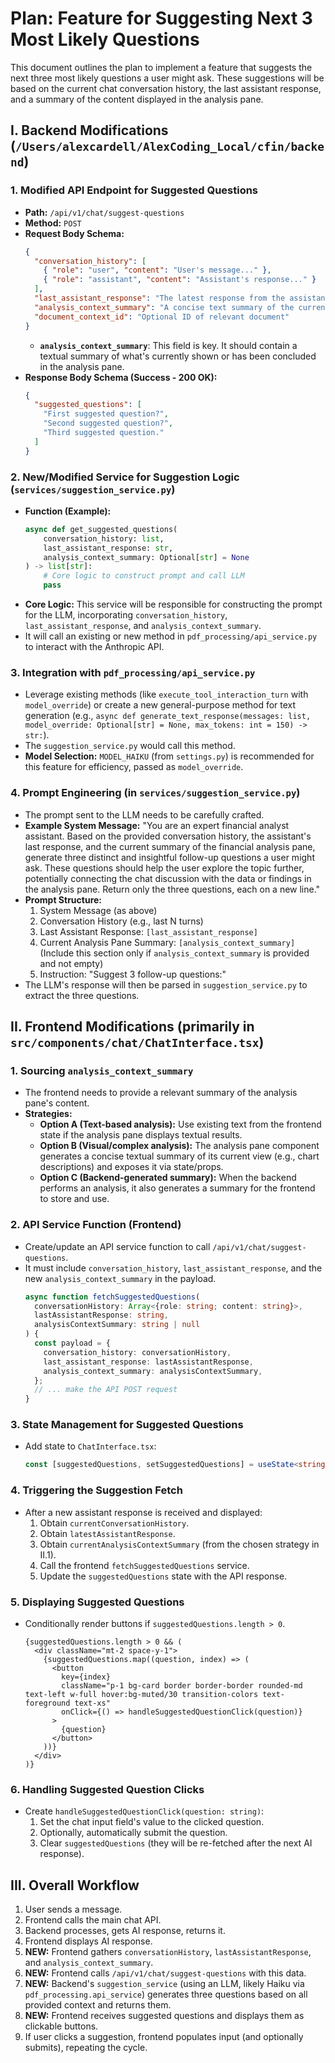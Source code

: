 # Plan: Feature for Suggesting Next 3 Most Likely Questions

This document outlines the plan to implement a feature that suggests the next three most likely questions a user might ask. These suggestions will be based on the current chat conversation history, the last assistant response, and a summary of the content displayed in the analysis pane.

## I. Backend Modifications (`/Users/alexcardell/AlexCoding_Local/cfin/backend`)

### 1. Modified API Endpoint for Suggested Questions

-   **Path:** `/api/v1/chat/suggest-questions`
-   **Method:** `POST`
-   **Request Body Schema:**
    ```json
    {
      "conversation_history": [
        { "role": "user", "content": "User's message..." },
        { "role": "assistant", "content": "Assistant's response..." }
      ],
      "last_assistant_response": "The latest response from the assistant.",
      "analysis_context_summary": "A concise text summary of the current, relevant content or findings displayed in the analysis pane.",
      "document_context_id": "Optional ID of relevant document"
    }
    ```
    *   **`analysis_context_summary`**: This field is key. It should contain a textual summary of what's currently shown or has been concluded in the analysis pane.
-   **Response Body Schema (Success - 200 OK):**
    ```json
    {
      "suggested_questions": [
        "First suggested question?",
        "Second suggested question?",
        "Third suggested question."
      ]
    }
    ```

### 2. New/Modified Service for Suggestion Logic (`services/suggestion_service.py`)

-   **Function (Example):**
    ```python
    async def get_suggested_questions(
        conversation_history: list,
        last_assistant_response: str,
        analysis_context_summary: Optional[str] = None
    ) -> list[str]:
        # Core logic to construct prompt and call LLM
        pass
    ```
-   **Core Logic:** This service will be responsible for constructing the prompt for the LLM, incorporating `conversation_history`, `last_assistant_response`, and `analysis_context_summary`.
-   It will call an existing or new method in `pdf_processing/api_service.py` to interact with the Anthropic API.

### 3. Integration with `pdf_processing/api_service.py`

-   Leverage existing methods (like `execute_tool_interaction_turn` with `model_override`) or create a new general-purpose method for text generation (e.g., `async def generate_text_response(messages: list, model_override: Optional[str] = None, max_tokens: int = 150) -> str:`).
-   The `suggestion_service.py` would call this method.
-   **Model Selection:** `MODEL_HAIKU` (from `settings.py`) is recommended for this feature for efficiency, passed as `model_override`.

### 4. Prompt Engineering (in `services/suggestion_service.py`)

-   The prompt sent to the LLM needs to be carefully crafted.
-   **Example System Message:**
    "You are an expert financial analyst assistant. Based on the provided conversation history, the assistant's last response, and the current summary of the financial analysis pane, generate three distinct and insightful follow-up questions a user might ask. These questions should help the user explore the topic further, potentially connecting the chat discussion with the data or findings in the analysis pane. Return only the three questions, each on a new line."
-   **Prompt Structure:**
    1.  System Message (as above)
    2.  Conversation History (e.g., last N turns)
    3.  Last Assistant Response: `[last_assistant_response]`
    4.  Current Analysis Pane Summary: `[analysis_context_summary]` (Include this section only if `analysis_context_summary` is provided and not empty)
    5.  Instruction: "Suggest 3 follow-up questions:"
-   The LLM's response will then be parsed in `suggestion_service.py` to extract the three questions.

## II. Frontend Modifications (primarily in `src/components/chat/ChatInterface.tsx`)

### 1. Sourcing `analysis_context_summary`

-   The frontend needs to provide a relevant summary of the analysis pane's content.
-   **Strategies:**
    -   **Option A (Text-based analysis):** Use existing text from the frontend state if the analysis pane displays textual results.
    -   **Option B (Visual/complex analysis):** The analysis pane component generates a concise textual summary of its current view (e.g., chart descriptions) and exposes it via state/props.
    -   **Option C (Backend-generated summary):** When the backend performs an analysis, it also generates a summary for the frontend to store and use.

### 2. API Service Function (Frontend)

-   Create/update an API service function to call `/api/v1/chat/suggest-questions`.
-   It must include `conversation_history`, `last_assistant_response`, and the new `analysis_context_summary` in the payload.
    ```typescript
    async function fetchSuggestedQuestions(
      conversationHistory: Array<{role: string; content: string}>,
      lastAssistantResponse: string,
      analysisContextSummary: string | null
    ) {
      const payload = {
        conversation_history: conversationHistory,
        last_assistant_response: lastAssistantResponse,
        analysis_context_summary: analysisContextSummary,
      };
      // ... make the API POST request
    }
    ```

### 3. State Management for Suggested Questions

-   Add state to `ChatInterface.tsx`:
    ```typescript
    const [suggestedQuestions, setSuggestedQuestions] = useState<string[]>([]);
    ```

### 4. Triggering the Suggestion Fetch

-   After a new assistant response is received and displayed:
    1.  Obtain `currentConversationHistory`.
    2.  Obtain `latestAssistantResponse`.
    3.  Obtain `currentAnalysisContextSummary` (from the chosen strategy in II.1).
    4.  Call the frontend `fetchSuggestedQuestions` service.
    5.  Update the `suggestedQuestions` state with the API response.

### 5. Displaying Suggested Questions

-   Conditionally render buttons if `suggestedQuestions.length > 0`.
    ```tsx
    {suggestedQuestions.length > 0 && (
      <div className="mt-2 space-y-1">
        {suggestedQuestions.map((question, index) => (
          <button
            key={index}
            className="p-1 bg-card border border-border rounded-md text-left w-full hover:bg-muted/30 transition-colors text-foreground text-xs"
            onClick={() => handleSuggestedQuestionClick(question)}
          >
            {question}
          </button>
        ))}
      </div>
    )}
    ```

### 6. Handling Suggested Question Clicks

-   Create `handleSuggestedQuestionClick(question: string)`:
    1.  Set the chat input field's value to the clicked question.
    2.  Optionally, automatically submit the question.
    3.  Clear `suggestedQuestions` (they will be re-fetched after the next AI response).

## III. Overall Workflow

1.  User sends a message.
2.  Frontend calls the main chat API.
3.  Backend processes, gets AI response, returns it.
4.  Frontend displays AI response.
5.  **NEW:** Frontend gathers `conversationHistory`, `lastAssistantResponse`, and `analysis_context_summary`.
6.  **NEW:** Frontend calls `/api/v1/chat/suggest-questions` with this data.
7.  **NEW:** Backend's `suggestion_service` (using an LLM, likely Haiku via `pdf_processing.api_service`) generates three questions based on all provided context and returns them.
8.  **NEW:** Frontend receives suggested questions and displays them as clickable buttons.
9.  If user clicks a suggestion, frontend populates input (and optionally submits), repeating the cycle.
